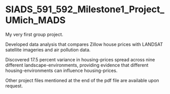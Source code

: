 # SIADS_591_592_Milestone1_Project_UMich_MADS

My very first group project.

Developed data analysis that compares Zillow house prices with LANDSAT satellite imageries and air pollution data. 

Discovered 17.5 percent variance in housing-prices spread across nine different landscape-environments, providing evidence that different 
housing-environments can influence housing-prices.

Other project files mentioned at the end of the pdf file are available upon request.

